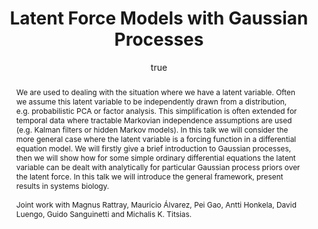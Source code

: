 ---
abstract: "We are used to dealing with the situation where we have a latent variable.
  Often we assume this latent variable to be independently drawn from a distribution,
  e.g. probabilistic PCA or factor analysis. This simplification is often extended
  for temporal data where tractable Markovian independence assumptions are used (e.g.
  Kalman filters or hidden Markov models). In this talk we will consider the more
  general case where the latent variable is a forcing function in a differential equation
  model. We will firstly give a brief introduction to Gaussian processes, then we
  will show how for some simple ordinary differential equations the latent variable
  can be dealt with analytically for particular Gaussian process priors over the latent
  force. In this talk we will introduce the general framework, present results in
  systems biology.\\\n\\\nJoint work with Magnus Rattray, Mauricio \xC1lvarez, Pei
  Gao, Antti Honkela, David Luengo, Guido Sanguinetti and Michalis K. Titsias."
author:
- family: Lawrence
  given: Neil D.
  gscholar: r3SJcvoAAAAJ
  institute: University of Sheffield
  twitter: lawrennd
  url: http://inverseprobability.com
categories:
- Lawrence-bristol08
day: '16'
errata: []
extras: []
group: ode, gp
key: Lawrence-bristol08
layout: talk
linkpdf: ftp://ftp.dcs.shef.ac.uk/home/neil/lfm_bristol08.pdf
month: 10
published: 2008-10-16
section: pre
title: Latent Force Models with <span>G</span>aussian Processes
venue: Intelligent Systems Seminars, University of Bristol, U.K.
year: '2008'
---